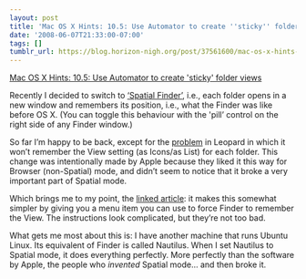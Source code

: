 ```yaml
---
layout: post
title: 'Mac OS X Hints: 10.5: Use Automator to create ''sticky'' folder views'
date: '2008-06-07T21:33:00-07:00'
tags: []
tumblr_url: https://blog.horizon-nigh.org/post/37561600/mac-os-x-hints-105-use-automator-to-create
---
```

[Mac OS X Hints: 10.5: Use Automator to create 'sticky' folder views](http://www.macosxhints.com/article.php?story=20071103210253772)  

Recently I decided to switch to [‘Spatial Finder’](http://en.wikipedia.org/wiki/Spatial_file_manager), i.e., each folder opens in a new window and remembers its position, i.e., what the Finder was like before OS X. (You can toggle this behaviour with the 'pill’ control on the right side of any Finder window.)

So far I’m happy to be back, except for the [problem](http://arstechnica.com/reviews/os/mac-os-x-10-5.ars/12#divided) in Leopard in which it won’t remember the View setting (as Icons/as List) for each folder. This change was intentionally made by Apple because they liked it this way for Browser (non-Spatial) mode, and didn’t seem to notice that it broke a very important part of Spatial mode.

Which brings me to my point, the [linked article](http://www.macosxhints.com/article.php?story=20071103210253772): it makes this somewhat simpler by giving you a menu item you can use to force Finder to remember the View. The instructions look complicated, but they’re not too bad.

What gets me most about this is: I have another machine that runs Ubuntu Linux. Its equivalent of Finder is called Nautilus. When I set Nautilus to Spatial mode, it does everything perfectly. More perfectly than the software by Apple, the people who _invented_ Spatial mode… and then broke it.

